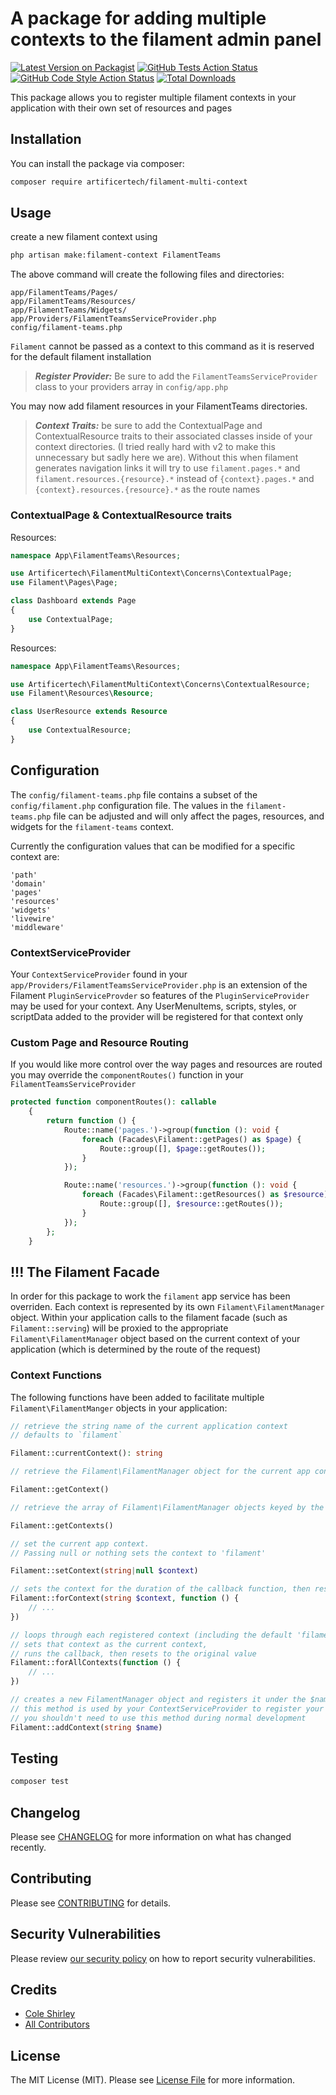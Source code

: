 # A package for adding multiple contexts to the filament admin panel

[![Latest Version on Packagist](https://img.shields.io/packagist/v/artificertech/filament-multi-context.svg?style=flat-square)](https://packagist.org/packages/artificertech/filament-multi-context)
[![GitHub Tests Action Status](https://img.shields.io/github/workflow/status/artificertech/filament-multi-context/run-tests?label=tests)](https://github.com/artificertech/filament-multi-context/actions?query=workflow%3Arun-tests+branch%3Amain)
[![GitHub Code Style Action Status](https://img.shields.io/github/workflow/status/artificertech/filament-multi-context/Check%20&%20fix%20styling?label=code%20style)](https://github.com/artificertech/filament-multi-context/actions?query=workflow%3A"Check+%26+fix+styling"+branch%3Amain)
[![Total Downloads](https://img.shields.io/packagist/dt/artificertech/filament-multi-context.svg?style=flat-square)](https://packagist.org/packages/artificertech/filament-multi-context)

This package allows you to register multiple filament contexts in your
application with their own set of resources and pages

## Installation

You can install the package via composer:

```bash
composer require artificertech/filament-multi-context
```

## Usage

create a new filament context using

```bash
php artisan make:filament-context FilamentTeams
```

The above command will create the following files and directories:

```
app/FilamentTeams/Pages/
app/FilamentTeams/Resources/
app/FilamentTeams/Widgets/
app/Providers/FilamentTeamsServiceProvider.php
config/filament-teams.php
```

`Filament` cannot be passed as a context to this command as it is reserved for
the default filament installation

> **_Register Provider:_** Be sure to add the `FilamentTeamsServiceProvider`
> class to your providers array in `config/app.php`

You may now add filament resources in your FilamentTeams directories.

> **_Context Traits:_** be sure to
add the ContextualPage and ContextualResource traits to their associated classes
inside of your context directories. (I tried really hard with v2 to make this
unnecessary but sadly here we are). Without this when filament generates
navigation links it will try to use `filament.pages.*` and
`filament.resources.{resource}.*` instead of `{context}.pages.*` and
`{context}.resources.{resource}.*` as the route names

### ContextualPage & ContextualResource traits

Resources:

```php
namespace App\FilamentTeams\Resources;

use Artificertech\FilamentMultiContext\Concerns\ContextualPage;
use Filament\Pages\Page;

class Dashboard extends Page
{
    use ContextualPage;
}
```

Resources:

```php
namespace App\FilamentTeams\Resources;

use Artificertech\FilamentMultiContext\Concerns\ContextualResource;
use Filament\Resources\Resource;

class UserResource extends Resource
{
    use ContextualResource;
}
```

## Configuration

The `config/filament-teams.php` file contains a subset of the
`config/filament.php` configuration file. The values in the `filament-teams.php`
file can be adjusted and will only affect the pages, resources, and widgets for
the `filament-teams` context.

Currently the configuration values that can be modified for a specific context
are:

```
'path'
'domain'
'pages'
'resources'
'widgets'
'livewire'
'middleware'
```

### ContextServiceProvider

Your `ContextServiceProvider` found in your
`app/Providers/FilamentTeamsServiceProvider.php` is an extension of the Filament
`PluginServiceProvder` so features of the `PluginServiceProvider` may be used
for your context. Any UserMenuItems, scripts, styles, or scriptData added to
the provider will be registered for that context only

### Custom Page and Resource Routing

If you would like more control over the way pages and resources are routed you
may override the `componentRoutes()` function in your
`FilamentTeamsServiceProvider`

```php
protected function componentRoutes(): callable
    {
        return function () {
            Route::name('pages.')->group(function (): void {
                foreach (Facades\Filament::getPages() as $page) {
                    Route::group([], $page::getRoutes());
                }
            });

            Route::name('resources.')->group(function (): void {
                foreach (Facades\Filament::getResources() as $resource) {
                    Route::group([], $resource::getRoutes());
                }
            });
        };
    }
```

## !!! The Filament Facade

In order for this package to work the `filament` app service has been overriden.
Each context is represented by its own `Filament\FilamentManager` object. Within
your application calls to the filament facade (such as `Filament::serving`) will
be proxied to the appropriate `Filament\FilamentManager` object based on the
current context of your application (which is determined by the route of the
request)

### Context Functions

The following functions have been added to facilitate multiple
`Filament\FilamentManger` objects in your application:

```php
// retrieve the string name of the current application context
// defaults to `filament`

Filament::currentContext(): string
```

```php
// retrieve the Filament\FilamentManager object for the current app context

Filament::getContext()
```

```php
// retrieve the array of Filament\FilamentManager objects keyed by the context name

Filament::getContexts()
```

```php
// set the current app context.
// Passing null or nothing sets the context to 'filament'

Filament::setContext(string|null $context)
```

```php
// sets the context for the duration of the callback function, then resets it back to the original value
Filament::forContext(string $context, function () {
    // ...
})
```

```php
// loops through each registered context (including the default 'filament' context),
// sets that context as the current context,
// runs the callback, then resets to the original value
Filament::forAllContexts(function () {
    // ...
})
```

```php
// creates a new FilamentManager object and registers it under the $name context
// this method is used by your ContextServiceProvider to register your context
// you shouldn't need to use this method during normal development
Filament::addContext(string $name)
```

## Testing

```bash
composer test
```

## Changelog

Please see [CHANGELOG](CHANGELOG.md) for more information on what has changed
recently.

## Contributing

Please see
[CONTRIBUTING](https://github.com/spatie/.github/blob/main/CONTRIBUTING.md) for
details.

## Security Vulnerabilities

Please review [our security policy](../../security/policy) on how to report
security vulnerabilities.

## Credits

- [Cole Shirley](https://github.com/cole.shirley)
- [All Contributors](../../contributors)

## License

The MIT License (MIT). Please see [License File](LICENSE.md) for more
information.
